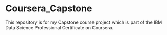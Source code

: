 # Coursera_Capstone
This repository is for my Capstone course project which is part of the IBM Data Science Professional Certificate on Coursera.  
